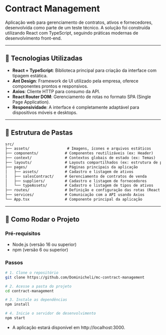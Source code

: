 # Contract Management

Aplicação web para gerenciamento de contratos, ativos e fornecedores, desenvolvida como parte de um teste técnico. A solução foi construída utilizando React com TypeScript, seguindo práticas modernas de desenvolvimento front-end.

---

## 🧰 Tecnologias Utilizadas

- **React + TypeScript**: Biblioteca principal para criação da interface com tipagem estática.
- **Ant Design**: Framework de UI utilizado pela empresa, oferece componentes prontos e responsivos.
- **Axios**: Cliente HTTP para consumo da API.
- **React Router DOM**: Gerenciamento de rotas no formato SPA (Single Page Application).
- **Responsividade**: A interface é completamente adaptável para dispositivos móveis e desktops.

---

## 📁 Estrutura de Pastas

```markdown
src/
├── assets/                 # Imagens, ícones e arquivos estáticos
├── components/            # Componentes reutilizáveis (ex: Header)
├── context/               # Contextos globais de estado (ex: Temas)
├── layouts/               # Layouts compartilhados (ex: estrutura de páginas)
├── pages/                 # Páginas principais da aplicação
│   ├── assets/            # Cadastro e listagem de ativos
│   ├── salesContract/     # Gerenciamento de contratos de venda
│   ├── suppliers/         # Cadastro e listagem de fornecedores
│   └── typeAssets/        # Cadastro e listagem de tipos de ativos
├── routes/                # Definição e configuração das rotas (React Router)
├── services/              # Comunicação com a API usando Axios
└── App.tsx                # Componente principal da aplicação
```

---

## 🚀 Como Rodar o Projeto

### Pré-requisitos

- Node.js (versão 16 ou superior)
- npm (versão 6 ou superior)

### Passos

```bash
# 1. Clone o repositório
git clone https://github.com/Dominicheli/mc-contract-management

# 2. Acesse a pasta do projeto
cd contract-management

# 3. Instale as dependências
npm install

# 4. Inicie o servidor de desenvolvimento
npm start
```

- A aplicação estará disponível em http://localhost:3000.